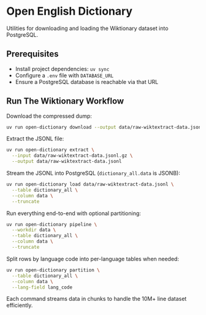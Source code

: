 # Open English Dictionary

Utilities for downloading and loading the Wiktionary dataset into PostgreSQL.

## Prerequisites

- Install project dependencies: `uv sync`
- Configure a `.env` file with `DATABASE_URL`
- Ensure a PostgreSQL database is reachable via that URL

## Run The Wiktionary Workflow

Download the compressed dump:

```bash
uv run open-dictionary download --output data/raw-wiktextract-data.jsonl.gz
```

Extract the JSONL file:

```bash
uv run open-dictionary extract \
  --input data/raw-wiktextract-data.jsonl.gz \
  --output data/raw-wiktextract-data.jsonl
```

Stream the JSONL into PostgreSQL (`dictionary_all.data` is JSONB):

```bash
uv run open-dictionary load data/raw-wiktextract-data.jsonl \
  --table dictionary_all \
  --column data \
  --truncate
```

Run everything end-to-end with optional partitioning:

```bash
uv run open-dictionary pipeline \
  --workdir data \
  --table dictionary_all \
  --column data \
  --truncate
```

Split rows by language code into per-language tables when needed:

```bash
uv run open-dictionary partition \
  --table dictionary_all \
  --column data \
  --lang-field lang_code
```

Each command streams data in chunks to handle the 10M+ line dataset efficiently.
